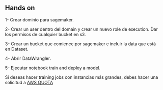 ## Hands on

1- Crear dominio para sagemaker.

2- Crear un user dentro del domain y crear un nuevo role de execution. Dar los permisos de cualquier bucket en s3.

3- Crear un bucket que comience por sagemaker e incluir la data que está en Dataset.

4- Abrir DataWrangler.

5- Ejecutar notebook train and deploy a model.


Si deseas hacer training jobs con instancias más grandes, debes hacer una solicitud a [AWS QUOTA](https://docs.aws.amazon.com/servicequotas/latest/userguide/request-quota-increase.html)

